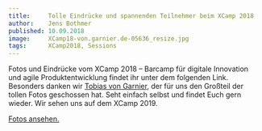 ```yaml
---
title:     Tolle Eindrücke und spannenden Teilnehmer beim XCamp 2018
author:    Jens Bothmer
published: 10.09.2018
image:     XCamp18-von.garnier.de-05636_resize.jpg
tags:      XCamp2018, Sessions
---
```

Fotos und Eindrücke vom XCamp 2018 – Barcamp für digitale Innovation und agile Produktentwicklung findet ihr unter dem folgenden Link. Besonders danken wir [Tobias von Garnier](https://von-garnier.jimdo.com/), der für uns den Großteil der tollen Fotos geschossen hat. Seht einfach selbst und findet Euch gern wieder. Wir sehen uns auf dem XCamp 2019.

<a class="fusion-button-text" target="_blank" href="https://xcamp.co/download/Fotos_XCamp18/">Fotos ansehen.</a>
